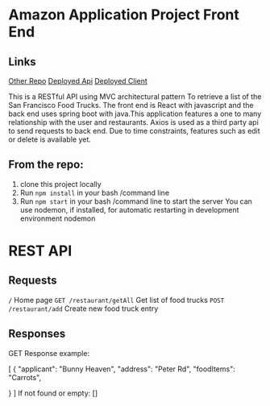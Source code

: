# Amazon Application Project Front End



## Links

[Other Repo](https://github.com/Johnnia001/AmazonApplication
)
[Deployed Api](https://tranquil-stream-27269.herokuapp.com/)
[Deployed Client](https://amazon-application-client.vercel.app/)


This is a RESTful API using MVC architectural pattern To retrieve a list of the San Francisco Food Trucks.
The front end is React with javascript and the back end uses spring boot with java.This application features a one to many relationship with the user and restaurants. Axios is used as a third party api to send requests to back end. 
Due to time constraints, features such as edit or delete is available yet.

## From the repo:

1. clone this project locally
2. Run `npm install` in your bash /command line
3. Run `npm start` in your bash /command line to start the server
   You can use nodemon, if installed, for automatic restarting in development environment
   nodemon

# REST API

## Requests
`/` Home page
`GET /restaurant/getAll` Get list of food trucks
`POST /restaurant/add` Create new food truck entry

## Responses

GET Response example:

[
{
"applicant": "Bunny Heaven",
"address": "Peter Rd",
"foodItems": "Carrots",

}
]
If not found or empty:
[]

